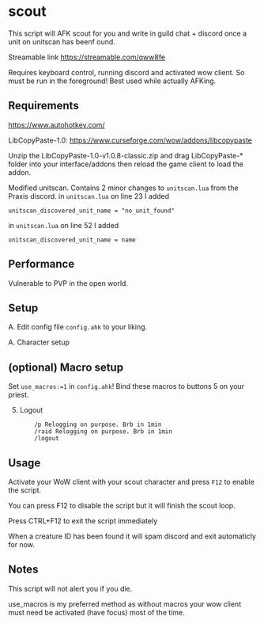 # scout
This script will AFK scout for you and write in guild chat + discord once a unit on unitscan has beenf ound.

Streamable link https://streamable.com/qww8fe


Requires keyboard control, running discord and activated wow client. So must be run in the foreground! Best used while actually AFKing. 

## Requirements
https://www.autohotkey.com/

LibCopyPaste-1.0: https://www.curseforge.com/wow/addons/libcopypaste

Unzip the LibCopyPaste-1.0-v1.0.8-classic.zip and drag LibCopyPaste-* folder into your interface/addons then reload the game client to load the addon.

Modified unitscan. Contains 2 minor changes to `unitscan.lua` from the Praxis discord. 
in `unitscan.lua` on line 23 I added 

```
unitscan_discovered_unit_name = "no_unit_found"
```

in `unitscan.lua` on line 52 I added 

```
unitscan_discovered_unit_name = name
```



## Performance
Vulnerable to PVP in the open world. 

## Setup
A. Edit config file `config.ahk` to your liking. 

A. Character setup

## (optional) Macro setup
Set `use_macros:=1` in `config.ahk`!
Bind these macros to buttons 5 on your priest.

5. Logout
	```
		/p Relogging on purpose. Brb in 1min
		/raid Relogging on purpose. Brb in 1min
		/logout
	```

## Usage
Activate your WoW client with your scout character and press `F12` to enable the script.

You can press F12 to disable the script but it will finish the scout loop. 

Press CTRL+F12 to exit the script immediately

When a creature ID has been found it will spam discord and exit automaticly for now.

## Notes
This script will not alert you if you die.

use_macros is my preferred method as without macros your wow client must need be activated (have focus) most of the time.
